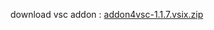 download vsc addon : [addon4vsc-1.1.7.vsix.zip](https://github.com/hshf1/VorlesungC/files/10416404/addon4vsc-1.1.7.vsix.zip)
